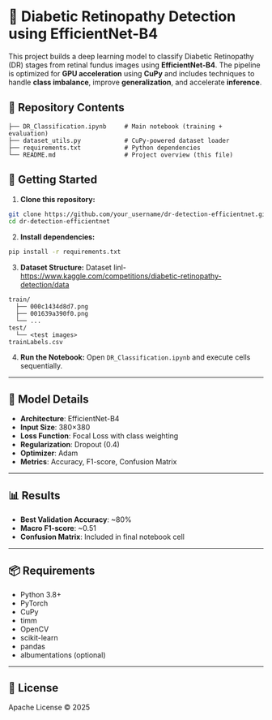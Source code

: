 # 📌 Diabetic Retinopathy Detection using EfficientNet-B4

This project builds a deep learning model to classify Diabetic Retinopathy (DR) stages from retinal fundus images using **EfficientNet-B4**. The pipeline is optimized for **GPU acceleration** using **CuPy** and includes techniques to handle **class imbalance**, improve **generalization**, and accelerate **inference**.

## 📁 Repository Contents

```
├── DR_Classification.ipynb     # Main notebook (training + evaluation)
├── dataset_utils.py            # CuPy-powered dataset loader
├── requirements.txt            # Python dependencies
└── README.md                   # Project overview (this file)
```

## 🚀 Getting Started

1. **Clone this repository:**
```bash
git clone https://github.com/your_username/dr-detection-efficientnet.git
cd dr-detection-efficientnet
```

2. **Install dependencies:**
```bash
pip install -r requirements.txt
```

3. **Dataset Structure:**
Dataset linl- https://www.kaggle.com/competitions/diabetic-retinopathy-detection/data
```
train/
  ├── 000c1434d8d7.png
  ├── 001639a390f0.png
  └── ...
test/
  └── <test images>
trainLabels.csv
```

4. **Run the Notebook:**
Open `DR_Classification.ipynb` and execute cells sequentially.

---

## 🧠 Model Details

- **Architecture**: EfficientNet-B4
- **Input Size**: 380×380
- **Loss Function**: Focal Loss with class weighting
- **Regularization**: Dropout (0.4)
- **Optimizer**: Adam
- **Metrics**: Accuracy, F1-score, Confusion Matrix

---

## 📊 Results

- **Best Validation Accuracy**: ~80%
- **Macro F1-score**: ~0.51
- **Confusion Matrix**: Included in final notebook cell

---

## 📦 Requirements

- Python 3.8+
- PyTorch
- CuPy
- timm
- OpenCV
- scikit-learn
- pandas
- albumentations (optional)

---

## 📄 License

Apache License © 2025
